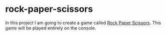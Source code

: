 # rock-paper-scissors

In this project I am going to create a game called [Rock Paper Scissors](https://www.wikihow.com/Play-Rock,-Paper,-Scissors). This game will be played entirely on the console.
